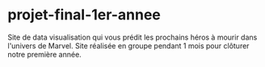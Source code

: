 # projet-final-1er-annee
Site de data visualisation qui vous prédit les prochains héros à mourir dans l'univers de Marvel. Site réalisée en groupe pendant 1 mois pour clôturer notre première année.
